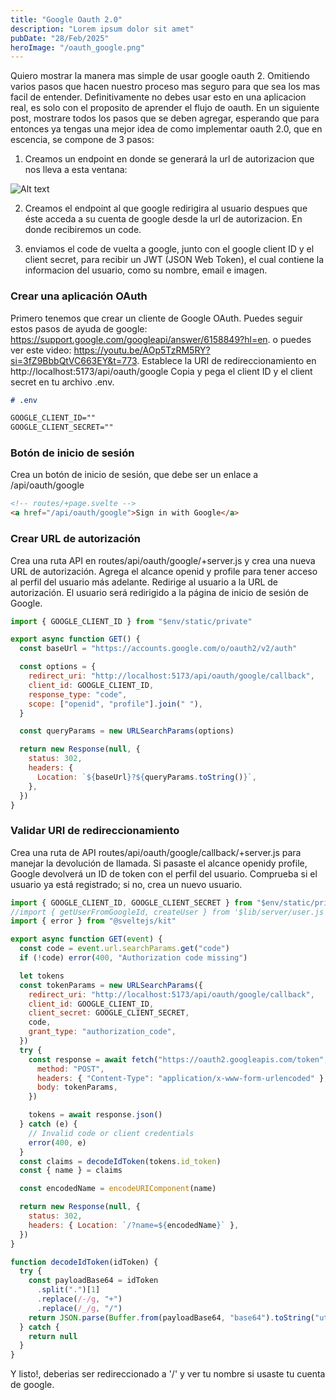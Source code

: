 ```yaml
---
title: "Google Oauth 2.0"
description: "Lorem ipsum dolor sit amet"
pubDate: "28/Feb/2025"
heroImage: "/oauth_google.png"
---
```


Quiero mostrar la manera mas simple de usar google oauth 2. Omitiendo varios pasos que hacen nuestro proceso mas seguro para que sea los mas facil de entender. Definitivamente no debes usar esto en una aplicacion real, es solo con el proposito de aprender el flujo de oauth. En un siguiente post, mostrare todos los pasos que se deben agregar, esperando que para entonces ya tengas una mejor idea de como implementar oauth 2.0, que en escencia, se compone de 3 pasos:

1. Creamos un endpoint en donde se generará la url de autorizacion que nos lleva a esta ventana:

![Alt text](/google-consent-screen.png)

2. Creamos el endpoint al que google redirigira al usuario despues que éste acceda a su cuenta de google desde la url de autorizacion. En donde recibiremos un code.

3. enviamos el code de vuelta a google, junto con el google client ID y el client secret, para recibir un JWT (JSON Web Token), el cual contiene la informacion del usuario, como su nombre, email e imagen.

### Crear una aplicación OAuth

Primero tenemos que crear un cliente de Google OAuth. Puedes seguir estos pasos de ayuda de google:
https://support.google.com/googleapi/answer/6158849?hl=en.
o puedes ver este video: https://youtu.be/AOp5TzRM5RY?si=3fZ9BbbQtVC663EY&t=773.
Establece la URI de redireccionamiento en http://localhost:5173/api/oauth/google Copia y pega el client ID y el client secret en tu archivo .env.

```markdown
# .env

GOOGLE_CLIENT_ID=""
GOOGLE_CLIENT_SECRET=""
```

### Botón de inicio de sesión

Crea un botón de inicio de sesión, que debe ser un enlace a /api/oauth/google

```html
<!-- routes/+page.svelte -->
<a href="/api/oauth/google">Sign in with Google</a>
```

### Crear URL de autorización

Crea una ruta API en routes/api/oauth/google/+server.js y crea una nueva URL de autorización. Agrega el alcance openid y profile para tener acceso al perfil del usuario más adelante. Redirige al usuario a la URL de autorización. El usuario será redirigido a la página de inicio de sesión de Google.

```javascript
import { GOOGLE_CLIENT_ID } from "$env/static/private"

export async function GET() {
  const baseUrl = "https://accounts.google.com/o/oauth2/v2/auth"

  const options = {
    redirect_uri: "http://localhost:5173/api/oauth/google/callback",
    client_id: GOOGLE_CLIENT_ID,
    response_type: "code",
    scope: ["openid", "profile"].join(" "),
  }

  const queryParams = new URLSearchParams(options)

  return new Response(null, {
    status: 302,
    headers: {
      Location: `${baseUrl}?${queryParams.toString()}`,
    },
  })
}
```

### Validar URI de redireccionamiento

Crea una ruta de API routes/api/oauth/google/callback/+server.js para manejar la devolución de llamada. Si pasaste el alcance openidy profile, Google devolverá un ID de token con el perfil del usuario. Comprueba si el usuario ya está registrado; si no, crea un nuevo usuario.

```javascript
import { GOOGLE_CLIENT_ID, GOOGLE_CLIENT_SECRET } from "$env/static/private"
//import { getUserFromGoogleId, createUser } from '$lib/server/user.js';
import { error } from "@sveltejs/kit"

export async function GET(event) {
  const code = event.url.searchParams.get("code")
  if (!code) error(400, "Authorization code missing")

  let tokens
  const tokenParams = new URLSearchParams({
    redirect_uri: "http://localhost:5173/api/oauth/google/callback",
    client_id: GOOGLE_CLIENT_ID,
    client_secret: GOOGLE_CLIENT_SECRET,
    code,
    grant_type: "authorization_code",
  })
  try {
    const response = await fetch("https://oauth2.googleapis.com/token", {
      method: "POST",
      headers: { "Content-Type": "application/x-www-form-urlencoded" },
      body: tokenParams,
    })

    tokens = await response.json()
  } catch (e) {
    // Invalid code or client credentials
    error(400, e)
  }
  const claims = decodeIdToken(tokens.id_token)
  const { name } = claims

  const encodedName = encodeURIComponent(name)

  return new Response(null, {
    status: 302,
    headers: { Location: `/?name=${encodedName}` },
  })
}

function decodeIdToken(idToken) {
  try {
    const payloadBase64 = idToken
      .split(".")[1]
      .replace(/-/g, "+")
      .replace(/_/g, "/")
    return JSON.parse(Buffer.from(payloadBase64, "base64").toString("utf-8"))
  } catch {
    return null
  }
}
```

Y listo!, deberias ser redireccionado a '/' y ver tu nombre si usaste tu cuenta de google.
